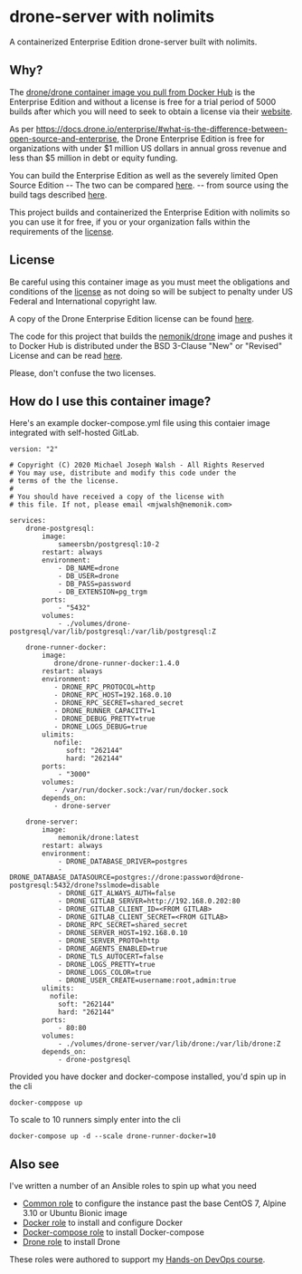 # drone-server with nolimits

A containerized Enterprise Edition drone-server built with nolimits.

## Why?

The [drone/drone container image you pull from Docker Hub]( https://hub.docker.com/r/drone/drone) is the Enterprise Edition and without a license is free for a trial period of 5000 builds after which you will need to seek to obtain a license via their [website](https://drone.io/enterprise). 

As per <https://docs.drone.io/enterprise/#what-is-the-difference-between-open-source-and-enterprise>, the Drone Enterprise Edition is free for organizations with under $1 million US dollars in annual gross revenue and less than $5 million in debt or equity funding.

You can build the Enterprise Edition as well as the severely limited Open Source Edition -- The two can be compared [here](https://drone.io/enterprise/opensource/#features). -- from source using the build tags described [here](https://docs.drone.io/enterprise/#what-is-the-difference-between-open-source-and-enterprise). 

This project builds and containerized the Enterprise Edition with nolimits so you can use it for free, if you or your organization falls within the requirements of the [license](https://github.com/drone/drone/blob/master/LICENSE).

## License

Be careful using this container image as you must meet the obligations and conditions of the [license](https://github.com/drone/drone/blob/master/LICENSE) as not doing so will be subject to penalty under US Federal and International copyright law.

A copy of the Drone Enterprise Edition license can be found [here](https://github.com/drone/drone/blob/master/LICENSE).

The code for this project that builds the [nemonik/drone](https://hub.docker.com/r/nemonik/drone) image and pushes it to Docker Hub is distributed under the BSD 3-Clause "New" or "Revised" License and can be read [here](LICENSE).

Please, don't confuse the two licenses.

## How do I use this container image?

Here's an example docker-compose.yml file using this contaier image integrated with self-hosted GitLab.

```
version: "2"

# Copyright (C) 2020 Michael Joseph Walsh - All Rights Reserved
# You may use, distribute and modify this code under the
# terms of the the license.
#
# You should have received a copy of the license with
# this file. If not, please email <mjwalsh@nemonik.com>

services:
    drone-postgresql:
        image:
            sameersbn/postgresql:10-2
        restart: always
        environment:
            - DB_NAME=drone
            - DB_USER=drone
            - DB_PASS=password
            - DB_EXTENSION=pg_trgm
        ports:
            - "5432"
        volumes:
            - ./volumes/drone-postgresql/var/lib/postgresql:/var/lib/postgresql:Z

    drone-runner-docker:
        image:
           drone/drone-runner-docker:1.4.0
        restart: always
        environment:
           - DRONE_RPC_PROTOCOL=http
           - DRONE_RPC_HOST=192.168.0.10
           - DRONE_RPC_SECRET=shared_secret
           - DRONE_RUNNER_CAPACITY=1
           - DRONE_DEBUG_PRETTY=true
           - DRONE_LOGS_DEBUG=true
        ulimits:
           nofile:
              soft: "262144"
              hard: "262144" 
        ports:
            - "3000"
        volumes:
           - /var/run/docker.sock:/var/run/docker.sock
        depends_on:
           - drone-server

    drone-server:
        image:
            nemonik/drone:latest
        restart: always
        environment:
            - DRONE_DATABASE_DRIVER=postgres
            - DRONE_DATABASE_DATASOURCE=postgres://drone:password@drone-postgresql:5432/drone?sslmode=disable
            - DRONE_GIT_ALWAYS_AUTH=false
            - DRONE_GITLAB_SERVER=http://192.168.0.202:80
            - DRONE_GITLAB_CLIENT_ID=<FROM GITLAB>
            - DRONE_GITLAB_CLIENT_SECRET=<FROM GITLAB>
            - DRONE_RPC_SECRET=shared_secret
            - DRONE_SERVER_HOST=192.168.0.10
            - DRONE_SERVER_PROTO=http
            - DRONE_AGENTS_ENABLED=true
            - DRONE_TLS_AUTOCERT=false
            - DRONE_LOGS_PRETTY=true
            - DRONE_LOGS_COLOR=true
            - DRONE_USER_CREATE=username:root,admin:true
        ulimits:
          nofile:
            soft: "262144"
            hard: "262144"
        ports:
            - 80:80
        volumes:
            - ./volumes/drone-server/var/lib/drone:/var/lib/drone:Z
        depends_on:
            - drone-postgresql
```

Provided you have docker and docker-compose installed, you'd spin up in the cli

```
docker-comppose up
```

To scale to 10 runners simply enter into the cli

```
docker-compose up -d --scale drone-runner-docker=10
```

## Also see

I've written a number of an Ansible roles to spin up what you need

- [Common role](https://github.com/nemonik/common-role) to configure the instance past the base CentOS 7, Alpine 3.10 or Ubuntu Bionic image
- [Docker role](https://github.com/nemonik/docker-role) to install and configure Docker
- [Docker-compose role](https://github.com/nemonik/docker-compose-role) to install Docker-compose
- [Drone role](https://github.com/nemonik/drone-role) to install Drone

These roles were authored to support my [Hands-on DevOps course](https://github.com/nemonik/hands-on-DevOps).
